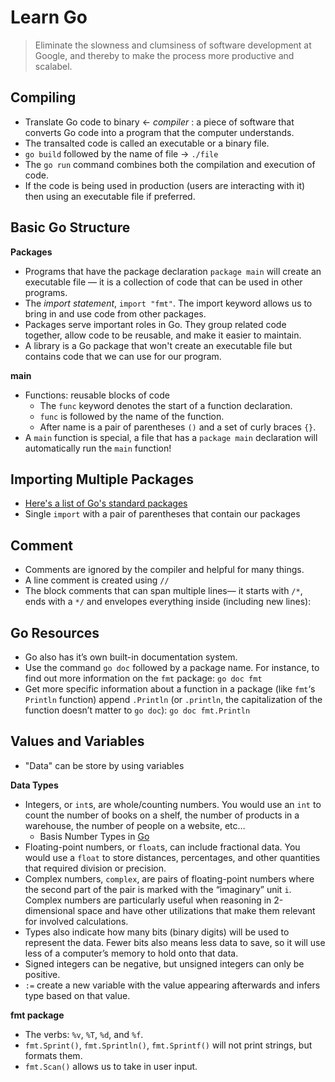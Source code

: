 # Learn Go
> Eliminate the slowness and clumsiness of software development at Google, and thereby to make the process more productive and scalabel.

## Compiling
- Translate Go code to binary <- _compiler_ : a piece of software that converts Go code into a program that the computer understands.
- The transalted code is called an executable or a binary file.
- `go build` followed by the name of file -> `./file`
- The `go run` command combines both the compilation and execution of code.
- If the code is being used in production (users are interacting with it) then using an executable file if preferred.

## Basic Go Structure
**Packages**
- Programs that have the package declaration `package main` will create an executable file — it is a collection of code that can be used in other programs.
 - The _import statement_, `import "fmt"`. The import keyword allows us to bring in and use code from other packages.
- Packages serve important roles in Go. They group related code together, allow code to be reusable, and make it easier to maintain.
- A library is a Go package that won't create an executable file but contains code that we can use for our program.

**main**
- Functions: reusable blocks of code
    - The `func` keyword denotes the start of a function declaration.
    - `func` is followed by the name of the function.
    - After name is a pair of parentheses `()` and a set of curly braces `{}`.
- A `main` function is special, a file that has a `package main` declaration will automatically run the `main` function!

## Importing Multiple Packages
- [Here's a list of Go's standard packages](https://golang.org/pkg/)
- Single `import` with a pair of parentheses that contain our packages

## Comment
- Comments are ignored by the compiler and helpful for many things.
- A line comment is created using `//`
- The block comments that can span multiple lines— it starts with `/*`, ends with a `*/` and envelopes everything inside (including new lines):

## Go Resources
- Go also has it’s own built-in documentation system. 
- Use the command `go doc` followed by a package name. For instance, to find out more information on the `fmt` package: `go doc fmt`
- Get more specific information about a function in a package (like `fmt`‘s `Println` function) append `.Println` (or `.println`, the capitalization of the function doesn’t matter to `go doc`): `go doc fmt.Println`

## Values and Variables
- "Data" can be store by using variables

**Data Types**
- Integers, or `int`s, are whole/counting numbers. You would use an `int` to count the number of books on a shelf, the number of products in a warehouse, the number of people on a website, etc…
    - Basis Number Types in [Go](https://golang.org/ref/spec#Numeric_types)
- Floating-point numbers, or `float`s, can include fractional data. You would use a `float` to store distances, percentages, and other quantities that required division or precision.
- Complex numbers, `complex`, are pairs of floating-point numbers where the second part of the pair is marked with the “imaginary” unit `i`. Complex numbers are particularly useful when reasoning in 2-dimensional space and have other utilizations that make them relevant for involved calculations.
- Types also indicate how many bits (binary digits) will be used to represent the data. Fewer bits also means less data to save, so it will use less of a computer’s memory to hold onto that data.
- Signed integers can be negative, but unsigned integers can only be positive.
- `:=` create a new variable with the value appearing afterwards and infers type based on that value.

**fmt package**
- The verbs: `%v`, `%T`, `%d`, and `%f`.
- `fmt.Sprint()`, `fmt.Sprintln()`, `fmt.Sprintf()` will not print strings, but formats them.
- `fmt.Scan()` allows us to take in user input.
